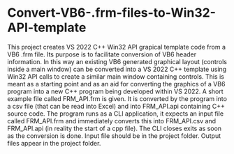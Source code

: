 # Convert-VB6-.frm-files-to-Win32-API-template

This project creates VS 2022 C++ Win32 API grapical template code from a VB6 .frm file.  Its purpose is to facilitate conversion of VB6 header information. In this way an existing VB6 generated graphical layout (controls inside a main window) can be converted into a VS 2022 C++ template using Win32 API calls to create a similar main window containing controls. This is meant as a starting point and as an aid for converting the graphics of a VB6 program into a new C++ program being developed within VS 2022. A short example file called FRM_API.frm is given. It is converted by the program into a csv file (that can be read into Excel) and into FRM_API.api containing C++ source code. The program runs as a CLI application, it expects an input file called FRM_API.frm and immediately converts this into FRM_API.csv and FRM_API.api (in reality the start of a cpp file). The CLI closes exits as soon as the conversion is done. Input file should be in the project folder. Output files appear in the project folder. 
